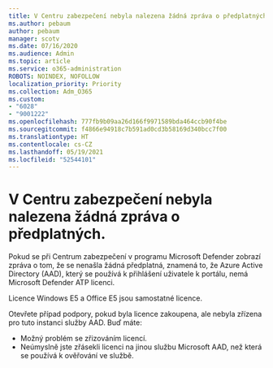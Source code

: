 ```yaml
---
title: V Centru zabezpečení nebyla nalezena žádná zpráva o předplatných.
ms.author: pebaum
author: pebaum
manager: scotv
ms.date: 07/16/2020
ms.audience: Admin
ms.topic: article
ms.service: o365-administration
ROBOTS: NOINDEX, NOFOLLOW
localization_priority: Priority
ms.collection: Adm_O365
ms.custom:
- "6028"
- "9001222"
ms.openlocfilehash: 777fb9b09aa26d166f9971589bda464ccb90f4be
ms.sourcegitcommit: f4866e94918c7b591ad0cd3b58169d340bcc7f00
ms.translationtype: HT
ms.contentlocale: cs-CZ
ms.lasthandoff: 05/19/2021
ms.locfileid: "52544101"
---
```

# <a name="no-subscriptions-found-message-in-the-security-center"></a>V Centru zabezpečení nebyla nalezena žádná zpráva o předplatných.

Pokud se při Centrum zabezpečení v programu Microsoft Defender zobrazí zpráva o tom, že se nenašla žádná předplatná, znamená to, že Azure Active Directory (AAD), který se používá k přihlášení uživatele k portálu, nemá Microsoft Defender ATP licenci.  

Licence Windows E5 a Office E5 jsou samostatné licence.

Otevřete případ podpory, pokud byla licence zakoupena, ale nebyla zřízena pro tuto instanci služby AAD. Buď máte: <br/>
-   Možný problém se zřizováním licencí.<br/>
-   Neúmyslně jste zřásekli licenci na jinou službu Microsoft AAD, než která se používá k ověřování ve službě.